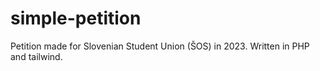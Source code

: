 # simple-petition
Petition made for Slovenian Student Union (ŠOS) in 2023. Written in PHP and tailwind.
